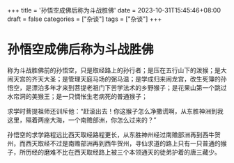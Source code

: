 +++
title = '孙悟空成佛后称为斗战胜佛'
date = 2023-10-31T15:45:46+08:00
draft = false
categories = ["杂谈"]
tags = ["杂谈"]
+++


# 孙悟空成佛后称为斗战胜佛

称为斗战胜佛前的孙悟空，只是取经路上的孙行者；是压在五行山下的泼猴；是大闹天宫的齐天大圣；是管理天庭马场的弼马温；是学成归来闹龙宫，改生死簿的孙悟空，是漂泊多年才来到菩提老祖门下苦学法术的乡野猴子；是花果山第一个跳过水帘洞的美猴王；是一只惆怅生老病死的普通猴子；



 

求学时菩提祖师还训斥他：“赶滚出去！你这猴子怎么净撒谎啊，从东胜神洲到我这里，隔着两座大海，一个南赡部洲，你怎么过来的？”

孙悟空的求学路程远比西天取经路程更长，从东胜神州经过南赡部洲再到西牛贺州，而西天取经不过是南赡部洲再到西牛贺州，寻仙求道的路上只有一只普通的猴子，所历经的磨难不比在西天取经路上被三个本领通天的徒弟护着的唐三藏少。